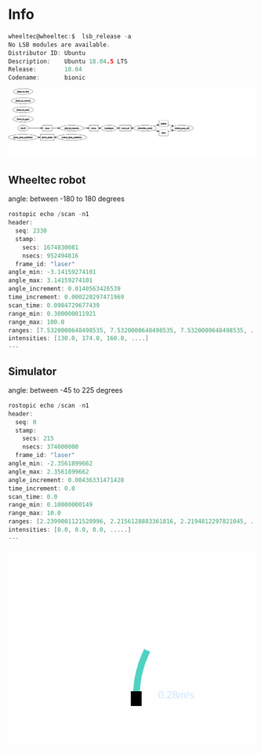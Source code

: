 # Info

``` c
wheeltec@wheeltec:$  lsb_release -a
No LSB modules are available.
Distributor ID: Ubuntu
Description:    Ubuntu 18.04.5 LTS
Release:        18.04
Codename:       bionic
```

![Alt text](rosgraph01.svg)



## Wheeltec robot

angle: between -180 to 180 degrees

``` c
rostopic echo /scan -n1
header:
  seq: 2330
  stamp:
    secs: 1674830081
    nsecs: 952494816
  frame_id: "laser"
angle_min: -3.14159274101
angle_max: 3.14159274101
angle_increment: 0.0140563426539
time_increment: 0.000220297471969
scan_time: 0.0984729677439
range_min: 0.300000011921
range_max: 100.0
ranges: [7.5320000648498535, 7.5320000648498535, 7.5320000648498535, .....]
intensities: [130.0, 174.0, 160.0, ....]
---
```

## Simulator 

angle: between -45 to 225 degrees

``` c
rostopic echo /scan -n1
header:
  seq: 0
  stamp:
    secs: 215
    nsecs: 374000000
  frame_id: "laser"
angle_min: -2.3561899662
angle_max: 2.3561899662
angle_increment: 0.00436331471428
time_increment: 0.0
scan_time: 0.0
range_min: 0.10000000149
range_max: 10.0
ranges: [2.2399001121520996, 2.2156128883361816, 2.2194812297821045, ....]
intensities: [0.0, 0.0, 0.0, .....]
---


```


![](path_and_steering.gif.gif)
